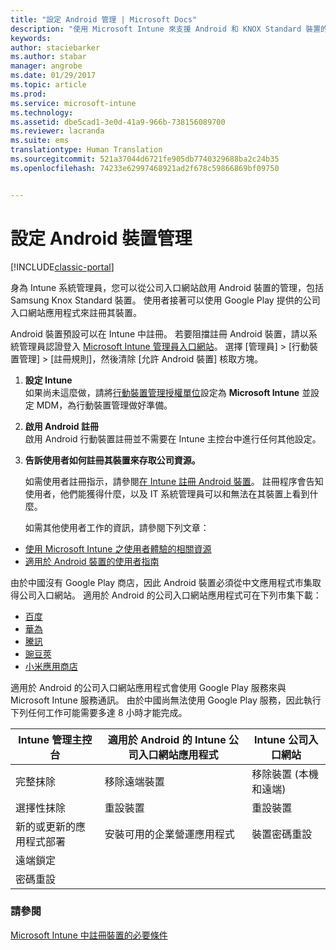 ```yaml
---
title: "設定 Android 管理 | Microsoft Docs"
description: "使用 Microsoft Intune 來支援 Android 和 KNOX Standard 裝置的行動裝置管理 (MDM)。"
keywords: 
author: staciebarker
ms.author: stabar
manager: angrobe
ms.date: 01/29/2017
ms.topic: article
ms.prod: 
ms.service: microsoft-intune
ms.technology: 
ms.assetid: dbe5cad1-3e0d-41a9-966b-738156089700
ms.reviewer: lacranda
ms.suite: ems
translationtype: Human Translation
ms.sourcegitcommit: 521a37044d6721fe905db7740329688ba2c24b35
ms.openlocfilehash: 74233e62997468921ad2f678c59866869bf09750


---
```


# <a name="set-up-android-device-management"></a>設定 Android 裝置管理

[!INCLUDE[classic-portal](../includes/classic-portal.md)]

身為 Intune 系統管理員，您可以從公司入口網站啟用 Android 裝置的管理，包括 Samsung Knox Standard 裝置。 使用者接著可以使用 Google Play 提供的公司入口網站應用程式來註冊其裝置。

Android 裝置預設可以在 Intune 中註冊。 若要阻擋註冊 Android 裝置，請以系統管理員認證登入 [Microsoft Intune 管理員入口網站](http://manage.microsoft.com)。 選擇 [管理員] > [行動裝置管理] > [註冊規則]，然後清除 [允許 Android 裝置] 核取方塊。

1.  **設定 Intune**<br>
    如果尚未這麼做，請將[行動裝置管理授權單位](prerequisites-for-enrollment.md#step-2-set-mdm-authority)設定為 **Microsoft Intune** 並設定 MDM，為行動裝置管理做好準備。

2.  **啟用 Android 註冊**<br>
    啟用 Android 行動裝置註冊並不需要在 Intune 主控台中進行任何其他設定。

3.  **告訴使用者如何註冊其裝置來存取公司資源。**

    如需使用者註冊指示，請參閱[在 Intune 註冊 Android 裝置](../enduser/enroll-your-device-in-intune-android.md)。 註冊程序會告知使用者，他們能獲得什麼，以及 IT 系統管理員可以和無法在其裝置上看到什麼。

    如需其他使用者工作的資訊，請參閱下列文章：
  - [使用 Microsoft Intune 之使用者體驗的相關資源](what-to-tell-your-end-users-about-using-microsoft-intune.md)
  - [適用於 Android 裝置的使用者指南](../enduser/using-your-android-device-with-intune.md)

由於中國沒有 Google Play 商店，因此 Android 裝置必須從中文應用程式市集取得公司入口網站。 適用於 Android 的公司入口網站應用程式可在下列市集下載：
* [百度](https://go.microsoft.com/fwlink/?linkid=836946)
* [華為](https://go.microsoft.com/fwlink/?linkid=836948)
* [騰訊](https://go.microsoft.com/fwlink/?linkid=836949)
* [豌豆莢](https://go.microsoft.com/fwlink/?linkid=836950)
* [小米應用商店](https://go.microsoft.com/fwlink/?linkid=836947)

適用於 Android 的公司入口網站應用程式會使用 Google Play 服務來與 Microsoft Intune 服務通訊。 由於中國尚無法使用 Google Play 服務，因此執行下列任何工作可能需要多達 8 小時才能完成。 

|Intune 管理主控台| 適用於 Android 的 Intune 公司入口網站應用程式 |Intune 公司入口網站|   
|---|---|---|
|完整抹除| 移除遠端裝置| 移除裝置 (本機和遠端)|
|選擇性抹除| 重設裝置| 重設裝置|
|新的或更新的應用程式部署| 安裝可用的企業營運應用程式| 裝置密碼重設|
|遠端鎖定|||
|密碼重設|||

### <a name="see-also"></a>請參閱
[Microsoft Intune 中註冊裝置的必要條件](prerequisites-for-enrollment.md)



<!--HONumber=Jan17_HO5-->


